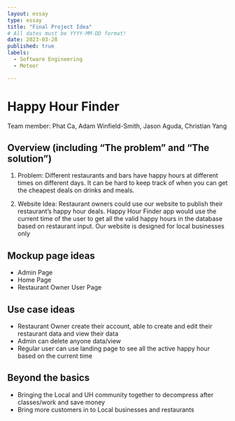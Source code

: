 ```yaml
---
layout: essay
type: essay
title: "Final Project Idea"
# All dates must be YYYY-MM-DD format!
date: 2023-03-28
published: true
labels:
  - Software Engineering
  - Meteor

---
```


# Happy Hour Finder
Team member: Phat Ca, Adam Winfield-Smith, Jason Aguda, Christian Yang

## Overview (including “The problem” and “The solution”)

1. Problem: Different restaurants and bars have happy hours at different times on different days. It can be hard to keep track of when you can get the cheapest deals on drinks and meals.

2. Website Idea:
Restaurant owners could use our website to publish their restaurant’s happy hour deals.  Happy Hour Finder app would use the current time of the user to get all the valid happy hours in the database based on restaurant input. Our website is designed for local businesses only


## Mockup page ideas

* Admin Page
* Home Page
* Restaurant Owner User Page

## Use case ideas
* Restaurant Owner create their account, able to create and edit their restaurant data and view their data
* Admin can delete anyone data/view
* Regular user can use landing page to see all the active happy hour based on the current time


## Beyond the basics
* Bringing the Local and UH community together to decompress after classes/work and save money
* Bring more customers in to Local businesses and restaurants




